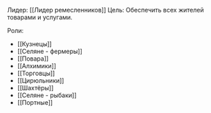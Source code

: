 Лидер: [[Лидер ремесленников]]
Цель: Обеспечить всех жителей товарами и услугами.

Роли:
- [[Кузнецы]]
- [[Селяне - фермеры]]
- [[Повара]]
- [[Алхимики]]
- [[Торговцы]]
- [[Цирюльники]]
- [[Шахтёры]]
- [[Селяне - рыбаки]]
- [[Портные]]


